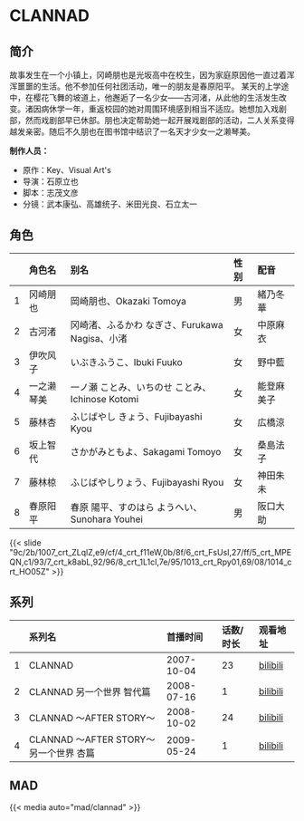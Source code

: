 # CLANNAD


## 简介

故事发生在一个小镇上，冈崎朋也是光坂高中在校生，因为家庭原因他一直过着浑浑噩噩的生活。他不参加任何社团活动，唯一的朋友是春原阳平。
某天的上学途中，在樱花飞舞的坡道上，他邂逅了一名少女——古河渚，从此他的生活发生改变。渚因病休学一年，重返校园的她对周围环境感到相当不适应。她想加入戏剧部，然而戏剧部早已休部。朋也决定帮助她一起开展戏剧部的活动，二人关系变得越发亲密。随后不久朋也在图书馆中结识了一名天才少女一之濑琴美。

**制作人员：**
- 原作：Key、Visual Art's
- 导演：石原立也
- 脚本：志茂文彦
- 分镜：武本康弘、高雄统子、米田光良、石立太一

## 角色

|     |   角色名   |   别名  | 性别 |  配音  |
|:--- |:------  |:----      |:---  |:--   |
| 1 | 冈崎朋也 | 岡崎朋也、Okazaki Tomoya | 男 | 緒乃冬華 |
| 2 | 古河渚 | 冈崎渚、ふるかわ なぎさ、Furukawa Nagisa、小渚 | 女 | 中原麻衣 |
| 3 | 伊吹风子 | いぶきふうこ、Ibuki Fuuko | 女 | 野中藍 |
| 4 | 一之濑琴美 | 一ノ瀬 ことみ、いちのせ ことみ、Ichinose Kotomi | 女 | 能登麻美子 |
| 5 | 藤林杏 | ふじばやし きょう、Fujibayashi Kyou | 女 | 広橋涼 |
| 6 | 坂上智代 | さかがみともよ、Sakagami Tomoyo | 女 | 桑島法子 |
| 7 | 藤林椋 | ふじばやしりょう、Fujibayashi Ryou | 女 | 神田朱未 |
| 8 | 春原阳平 | 春原 陽平、すのはら ようへい、Sunohara Youhei | 男 | 阪口大助 |

{{< slide "9c/2b/1007_crt_ZLqlZ,e9/cf/4_crt_f11eW,0b/8f/6_crt_FsUsI,27/ff/5_crt_MPEQN,c1/93/7_crt_k8abL,92/96/8_crt_1L1cI,7e/95/1013_crt_Rpy01,69/08/1014_crt_HO05Z" >}}

## 系列

|     |   系列名   |   首播时间  | 话数/时长  | 观看地址                                                       |
|:---  |:------    |:----      |:---       |:-----------------------------------------------------------|
| 1 | CLANNAD | 2007-10-04 | 23 | [bilibili](https://www.bilibili.com/bangumi/play/ep34489)  |
| 2 | CLANNAD 另一个世界 智代篇 | 2008-07-16 | 1 | [bilibili](https://www.bilibili.com/bangumi/play/ss2655)                                               |
| 3 | CLANNAD ～AFTER STORY～ | 2008-10-02 | 24 | [bilibili](https://www.bilibili.com/bangumi/play/ss1178)                                          |
| 4 | CLANNAD ～AFTER STORY～另一个世界 杏篇 | 2009-05-24 | 1 | [bilibili](https://www.bilibili.com/bangumi/play/ss1180)                                          |

## MAD

{{< media  auto="mad/clannad"  >}}




